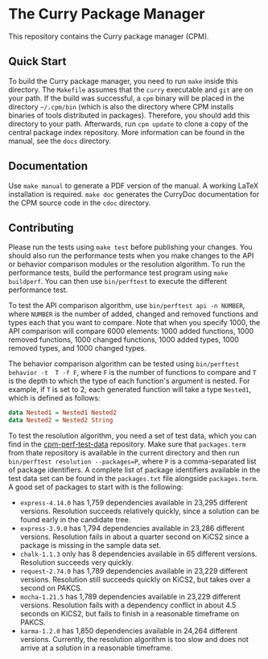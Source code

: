 # The Curry Package Manager

This repository contains the Curry package manager (CPM). 

## Quick Start

To build the Curry package manager, you need to run `make` inside this 
directory. The `Makefile` assumes that the `curry` executable and `git` are on
your path. If the build was successful, a `cpm` binary will be placed in the 
directory `~/.cpm/bin` (which is also the directory where CPM installs
binaries of tools distributed in packages). Therefore, you should
add this directory to your path. Afterwards, run 
`cpm update` to clone a copy of the central package index repository. More 
information can be found in the manual, see the `docs` directory.

## Documentation

Use `make manual` to generate a PDF version of the manual. A working LaTeX 
installation is required. `make doc` generates the CurryDoc documentation for
the CPM source code in the `cdoc` directory.

## Contributing

Please run the tests using `make test` before publishing your changes. You 
should also run the performance tests when you make changes to the API or
behavior comparison modules or the resolution algorithm. To run the performance
tests, build the performance test program using `make buildperf`. You can then
use `bin/perftest` to execute the different performance test. 

To test the API comparison algorithm, use `bin/perftest api -n NUMBER`, where 
`NUMBER` is the number of added, changed and removed functions and types each 
that you want to compare. Note that when you specify 1000, the API comparison
will compare 6000 elements: 1000 added functions, 1000 removed functions, 1000
changed functions, 1000 added types, 1000 removed types, and 1000 changed types.

The behavior comparison algorithm can be tested using `bin/perftest behavior -t 
T -f F`, where `F` is the number of functions to compare and `T` is the depth to
which the type of each function's argument is nested. For example, if `T` is set 
to 2, each generated function will take a type `Nested1`, which is defined as 
follows:

```haskell
data Nested1 = Nested1 Nested2
data Nested2 = Nested2 String
```

To test the resolution algorithm, you need a set of test data, which you can
find in the [cpm-perf-test-data](1) repository. Make sure that `packages.term`
from thate repository is available in the current directory and then run 
`bin/perftest resolution --packages=P`, where `P` is a comma-separated list of
package identifiers. A complete list of package identifiers available in the
test data set can be found in the `packages.txt` file alongside `packages.term`.
A good set of packages to start with is the following:

- `express-4.14.0` has 1,759 dependencies available in 23,295 different versions.
  Resolution succeeds relatively quickly, since a solution can be found early in
  the candidate tree.
- `express-3.9.0` has 1,794 dependencies available in 23,286 different versions.
  Resolution fails in about a quarter second on KiCS2 since a package is missing
  in the sample data set.
- `chalk-1.1.3` only has 8 dependencies available in 65 different versions. 
  Resolution succeeds very quickly.
- `request-2.74.0` has 1,789 dependencies available in 23,229 different 
  versions. Resolution still succeeds quickly on KiCS2, but takes over a second
  on PAKCS.
- `mocha-1.21.5` has 1,789 dependencies available in 23,229 different versions.
  Resolution fails with a dependency conflict in about 4.5 seconds on KiCS2, but
  fails to finish in a reasonable timeframe on PAKCS.
- `karma-1.2.0` has 1,850 dependencies available in 24,264 different versions.
  Currently, the resolution algorithm is too slow and does not arrive at a 
  solution in a reasonable timeframe.

